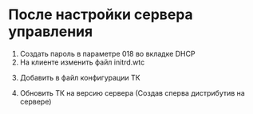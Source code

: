 # После настройки сервера управления

1. Создать пароль в параметре 018 во вкладке DHCP
2. На клиенте изменить файл initrd.wtc
<!-- config-network -->
3. Добавить в файл конфигурации ТК
<!-- managed = on -->
4. Обновить ТК на версию сервера (Создав сперва дистрибутив на сервере)
